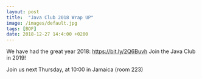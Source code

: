 ```yaml
---
layout: post
title:  "Java Club 2018 Wrap UP"
image: /images/default.jpg
tags: [BOF]
date: 2018-12-27 14:4:00 +0200
---
```


We have had the great year 2018: https://bit.ly/2Q6Buvh 
Join the Java Club in 2019! []()

Join us next Thursday, at 10:00 in Jamaica (room 223)